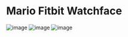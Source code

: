 # Mario Fitbit Watchface

![image](https://user-images.githubusercontent.com/3473945/61534005-6a319d80-a9fc-11e9-8271-5044a8b9e00c.png)
![image](https://user-images.githubusercontent.com/3473945/61534036-79b0e680-a9fc-11e9-89a0-bb0c8c63a7c0.png)
![image](https://user-images.githubusercontent.com/3473945/61534290-36a34300-a9fd-11e9-8e87-a4e8366db65b.png)
